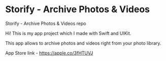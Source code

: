 # Storify - Archive Photos & Videos
Storify - Archive Photos &amp; Videos repo

Hi! This is my app project which I made with Swift and UIKit.

This app allows to archive photos and videos right from your photo library.

App Store link - https://apple.co/3fHTUVJ
